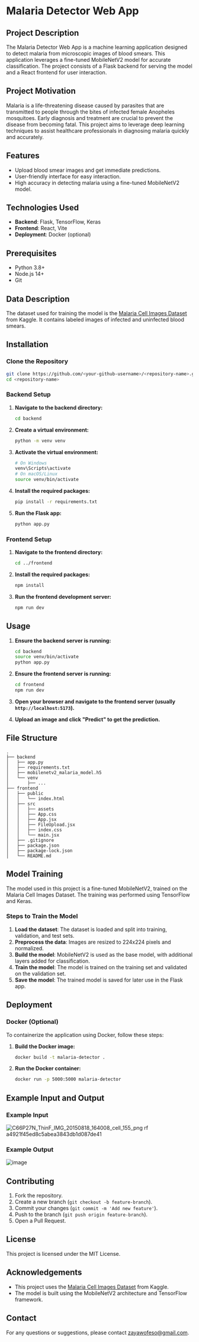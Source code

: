 # Malaria Detector Web App

## Project Description
The Malaria Detector Web App is a machine learning application designed to detect malaria from microscopic images of blood smears. This application leverages a fine-tuned MobileNetV2 model for accurate classification. The project consists of a Flask backend for serving the model and a React frontend for user interaction.

## Project Motivation
Malaria is a life-threatening disease caused by parasites that are transmitted to people through the bites of infected female Anopheles mosquitoes. Early diagnosis and treatment are crucial to prevent the disease from becoming fatal. This project aims to leverage deep learning techniques to assist healthcare professionals in diagnosing malaria quickly and accurately.

## Features
- Upload blood smear images and get immediate predictions.
- User-friendly interface for easy interaction.
- High accuracy in detecting malaria using a fine-tuned MobileNetV2 model.

## Technologies Used
- **Backend**: Flask, TensorFlow, Keras
- **Frontend**: React, Vite
- **Deployment**: Docker (optional)

## Prerequisites
- Python 3.8+
- Node.js 14+
- Git

## Data Description
The dataset used for training the model is the [Malaria Cell Images Dataset](https://www.kaggle.com/iarunava/cell-images-for-detecting-malaria) from Kaggle. It contains labeled images of infected and uninfected blood smears.

## Installation

### Clone the Repository
```bash
git clone https://github.com/<your-github-username>/<repository-name>.git
cd <repository-name>
```

### Backend Setup

1. **Navigate to the backend directory:**
   ```bash
   cd backend
   ```

2. **Create a virtual environment:**
   ```bash
   python -m venv venv
   ```

3. **Activate the virtual environment:**
   ```bash
   # On Windows
   venv\Scripts\activate
   # On macOS/Linux
   source venv/bin/activate
   ```

4. **Install the required packages:**
   ```bash
   pip install -r requirements.txt
   ```

5. **Run the Flask app:**
   ```bash
   python app.py
   ```

### Frontend Setup

1. **Navigate to the frontend directory:**
   ```bash
   cd ../frontend
   ```

2. **Install the required packages:**
   ```bash
   npm install
   ```

3. **Run the frontend development server:**
   ```bash
   npm run dev
   ```

## Usage
1. **Ensure the backend server is running:**
   ```bash
   cd backend
   source venv/bin/activate
   python app.py
   ```

2. **Ensure the frontend server is running:**
   ```bash
   cd frontend
   npm run dev
   ```

3. **Open your browser and navigate to the frontend server (usually `http://localhost:5173`).**

4. **Upload an image and click "Predict" to get the prediction.**

## File Structure

```
.
├── backend
│   ├── app.py
│   ├── requirements.txt
│   ├── mobilenetv2_malaria_model.h5
│   └── venv
│       ├── ...
├── frontend
│   ├── public
│   │   └── index.html
│   ├── src
│   │   ├── assets
│   │   ├── App.css
│   │   ├── App.jsx
│   │   ├── FileUpload.jsx
│   │   ├── index.css
│   │   └── main.jsx
│   ├── .gitignore
│   ├── package.json
│   ├── package-lock.json
│   └── README.md
```

## Model Training
The model used in this project is a fine-tuned MobileNetV2, trained on the Malaria Cell Images Dataset. The training was performed using TensorFlow and Keras.

### Steps to Train the Model
1. **Load the dataset**: The dataset is loaded and split into training, validation, and test sets.
2. **Preprocess the data**: Images are resized to 224x224 pixels and normalized.
3. **Build the model**: MobileNetV2 is used as the base model, with additional layers added for classification.
4. **Train the model**: The model is trained on the training set and validated on the validation set.
5. **Save the model**: The trained model is saved for later use in the Flask app.

## Deployment
### Docker (Optional)
To containerize the application using Docker, follow these steps:

1. **Build the Docker image:**
   ```bash
   docker build -t malaria-detector .
   ```

2. **Run the Docker container:**
   ```bash
   docker run -p 5000:5000 malaria-detector
   ```

## Example Input and Output
### Example Input
![C66P27N_ThinF_IMG_20150818_164008_cell_155_png rf a4921f45ed8c5abea3843db1d087de41](https://github.com/ebunoluwazaynab/Malaria-Detector-App/assets/64692340/4ec8452e-bc4e-41c9-8cca-a47fd13628a3)


### Example Output
![image](https://github.com/ebunoluwazaynab/Malaria-Detector-App/assets/64692340/ea49404e-5a8c-4646-b20a-27205993b727)


## Contributing
1. Fork the repository.
2. Create a new branch (`git checkout -b feature-branch`).
3. Commit your changes (`git commit -m 'Add new feature'`).
4. Push to the branch (`git push origin feature-branch`).
5. Open a Pull Request.

## License
This project is licensed under the MIT License.

## Acknowledgements
- This project uses the [Malaria Cell Images Dataset](https://www.kaggle.com/iarunava/cell-images-for-detecting-malaria) from Kaggle.
- The model is built using the MobileNetV2 architecture and TensorFlow framework.

## Contact
For any questions or suggestions, please contact zayawofeso@gmail.com.
